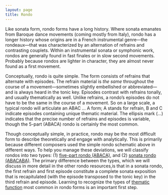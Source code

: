 ```yaml
---
layout: page
title: Rondo
---
```


Like sonata form, rondo forms have a long history. Where sonata emanates from Baroque dance movements (coming mostly from Italy), rondo has a longer history whose origins are in a French instrumental genre—the rondeaux—that was characterized by an alternation of refrains and contrasting couplets. Within an instrumental sonata or symphonic work, rondos are generally found in fast finales or in slow second movements. Probably because rondos are lighter in character, they are almost never found as a first movement.

Conceptually, rondo is quite simple. The form consists of refrains that alternate with episodes. The refrain material is *the same* throughout the course of a movement—sometimes slightly embellished or abbreviated—and is always heard in the tonic key. Episodes contrast with refrains tonally, and usually thematically as well. Unlike refrains, a rondo’s episodes do not have to be the same in the course of a movement. So on a large scale, a typical rondo will articulate an ABAC … A form; A stands for refrain, B and C indicate episodes containing unique thematic material. The ellipsis mark (…) indicates that the precise number of refrains and episodes is variable, though the 5-part (ABACA) rondo is certainly the most common.

Though conceptually simple, in practice, rondo may be the most difficult form to describe theoretically and engage with analytically. This is primarily because different composers used the simple rondo schematic above in different ways. To help you manage these deviations, we will classify rondos into two types: (1) [five-part rondo (ABACA)](fivePartRondo.html), and (2) [sonata rondo (ABACABA)](sonataRondo.html). The primary difference between the types, which we will discuss in more detail in the other rondo resources,is that in a sonata rondo, the first refrain and first episode constitute a complete sonata exposition that is recapitulated (with the episode transposed to the tonic key) in the third refrain and episode. Learning to recognize the types of [thematic function](thematicFunctionInRondo.html) most common in rondo forms is an important first step.